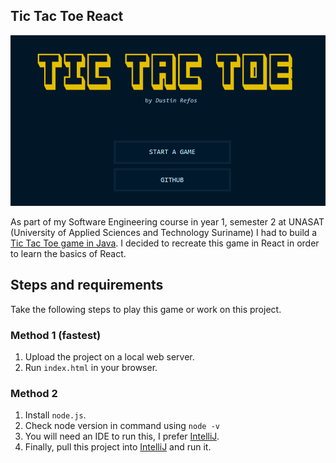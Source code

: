 ## Tic Tac Toe React
<img src="git-assets/cover.png">

As part of my Software Engineering course in year 1, semester 2 at UNASAT (University of Applied Sciences and Technology Suriname) I had to build a [Tic Tac Toe game in Java](https://github.com/DustinVII/TicTacToe). I decided to recreate this game in React in order to learn the basics of React.


## Steps and requirements
Take the following steps to play this game or work on this project.

### Method 1 (fastest)
1. Upload the project on a local web server.
2. Run `index.html` in your browser.


### Method 2
1. Install `node.js`.
2. Check node version in command using `node -v`
3. You will need an IDE to run this, I prefer [IntelliJ](https://www.jetbrains.com/idea/download/).
4. Finally, pull this project into [IntelliJ](https://www.jetbrains.com/idea/download/) and run it.